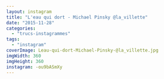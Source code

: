 ```yaml
---
layout: instagram
title: "L'eau qui dort - Michael Pinsky @la_villette"
date: "2015-11-28"
categories: 
  - "trucs-instagrammes"
tags: 
  - "instagram"
coverImage: Leau-qui-dort-Michael-Pinsky-@la_villette.jpg
imgWidth: 360
imgHeight: 360
instagram: -ou9bASmXy
---
```

